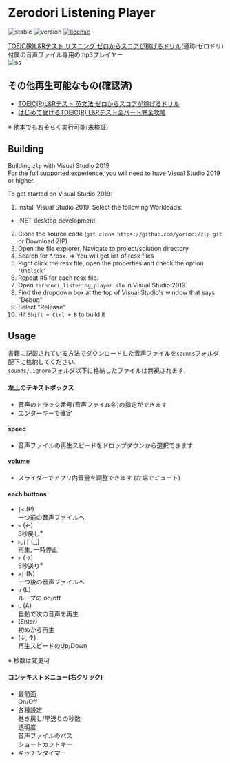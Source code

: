 # Zerodori Listening Player
![stable](https://img.shields.io/badge/build-passing-success.svg)
![version](https://img.shields.io/badge/version-0.0.4-success.svg)
[![license](https://img.shields.io/badge/license-MIT-blue.svg?style=flat)](LICENSE)
  
[TOEIC(R)L&Rテスト リスニング ゼロからスコアが稼げるドリル](https://ec.alc.co.jp/book/7019027/)(通称:ゼロドリ) 付属の音声ファイル専用のmp3プレイヤー  
![ss](https://github.com/yorimoi/zlp/blob/master/resources/ss.png)  

## その他再生可能なもの(確認済)
* [TOEIC(R)L&Rテスト 英文法 ゼロからスコアが稼げるドリル](https://ec.alc.co.jp/book/7017060/)  
* [はじめて受けるTOEIC(R) L&Rテスト全パート完全攻略](https://ec.alc.co.jp/book/7018001/)  

※ 他本でもおそらく実行可能(未検証)

## Building
Building `zlp` with Visual Studio 2019  
For the full supported experience, you will need to have Visual Studio 2019 or higher.

To get started on Visual Studio 2019:

1. Install Visual Studio 2019. Select the following Workloads:  
* .NET desktop development  
2. Clone the source code (`git clone https://github.com/yorimoi/zlp.git` or Download ZIP).  
3. Open the file explorer. Navigate to project/solution directory  
4. Search for *.resx. => You will get list of resx files  
5. Right click the resx file, open the properties and check the option `'Unblock'`  
6. Repeat #5 for each resx file.  
7. Open `zerodori_listening_player.sln` in Visual Studio 2019.  
8. Find the dropdown box at the top of Visual Studio's window that says "Debug"  
9. Select "Release"  
10. Hit `Shift + Ctrl + B` to build it  

## Usage
書籍に記載されている方法でダウンロードした音声ファイルを`sounds`フォルダ配下に格納してください.  
`sounds/.ignore`フォルダ以下に格納したファイルは無視されます.  
#### 左上のテキストボックス
* 音声のトラック番号(音声ファイル名)の指定ができます  
* エンターキーで確定

#### speed
* 音声ファイルの再生スピードをドロップダウンから選択できます

#### volume
* スライダーでアプリ内音量を調整できます (左端でミュート)

#### each buttons
* `|<` (P)  
一つ前の音声ファイルへ
* `<` (←)  
5秒戻し<sup>※</sup>
* `▷`,`||` (␣)  
再生, 一時停止
* `>` (→)  
5秒送り<sup>※</sup>
* `>|` (N)  
一つ後の音声ファイルへ
* `↺` (L)  
ループの on/off
* `↳` (A)  
自動で次の音声を再生
* (Enter)  
初めから再生
* (↓, ↑)  
再生スピードのUp/Down

※ 秒数は変更可  

#### コンテキストメニュー(右クリック)
* 最前面  
On/Off
* 各種設定  
巻き戻し/早送りの秒数  
透明度  
音声ファイルのパス  
ショートカットキー  
* キッチンタイマー  
